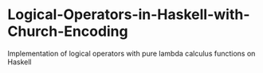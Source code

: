 # Logical-Operators-in-Haskell-with-Church-Encoding
Implementation of logical operators with pure lambda calculus functions on Haskell
